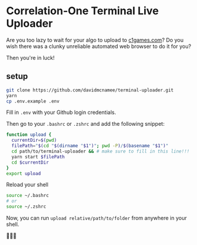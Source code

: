 # Correlation-One Terminal Live Uploader

Are you too lazy to wait for your algo to upload to [c1games.com](https://terminal.c1games.com/)? Do you wish there was a clunky unreliable automated web browser to do it for you?

Then you're in luck!


## setup

```sh
git clone https://github.com/davidmcnamee/terminal-uploader.git
yarn
cp .env.example .env
```

Fill in `.env` with your Github login credentials.

Then go to your `.bashrc` or `.zshrc` and add the following snippet:
```sh
function upload {
  currentDir=$(pwd)
  filePath="$(cd "$(dirname "$1")"; pwd -P)/$(basename "$1")"
  cd path/to/terminal-uploader && # make sure to fill in this line!!!
  yarn start $filePath
  cd $currentDir
}
export upload
```

Reload your shell
```sh
source ~/.bashrc
# or
source ~/.zshrc
```

Now, you can run `upload relative/path/to/folder` from anywhere in your shell.


🎉🎉🎉

